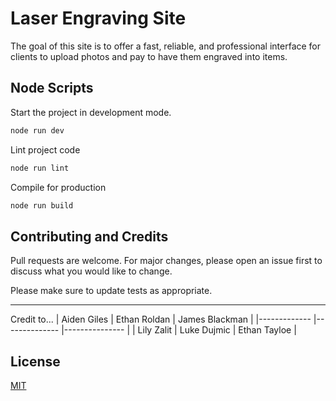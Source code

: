 # Laser Engraving Site

The goal of this site is to offer a fast, reliable, and professional interface for clients to upload photos and pay to have them engraved into items.

## Node Scripts

Start the project in development mode.

```bash
node run dev
```

Lint project code

```bash
node run lint
```

Compile for production

```bash
node run build
```

## Contributing and Credits

Pull requests are welcome. For major changes, please open an issue first to discuss what you would like to change.

Please make sure to update tests as appropriate.

---

Credit to...
| Aiden Giles 	| Ethan Roldan  | James Blackman |
|-------------	|--------------	|--------------- |
| Lily Zalit  	| Luke Dujmic  	| Ethan Tayloe 	 |

## License

[MIT](https://choosealicense.com/licenses/mit/)
